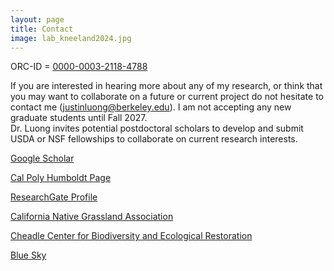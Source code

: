 ```yaml
---
layout: page
title: Contact
image: lab_kneeland2024.jpg
---
```


ORC-ID = [0000-0003-2118-4788](https://orcid.org/0000-0003-2118-4788)

If you are interested in hearing more about any of my research, or think that you may want to collaborate on a future or current project do not hesitate to contact me ([justinluong@berkeley.edu](mailto:justinluong@berkeley.edu)). I am not accepting any new graduate students until Fall 2027.   
Dr. Luong invites potential postdoctoral scholars to develop and submit USDA or NSF fellowships to collaborate on current research interests.  

[Google Scholar](https://scholar.google.com/citations?user=YSOJb-wAAAAJ&hl=en)  

[Cal Poly Humboldt Page](https://ffrm.humboldt.edu/people/justin-luong)

[ResearchGate Profile](https://www.researchgate.net/profile/Justin_Luong)

[California Native Grassland Association](https://cnga.org)

[Cheadle Center for Biodiversity and Ecological Restoration](https://www.ccber.ucsb.edu/)

[Blue Sky](https://bsky.app/profile/justincluong.bsky.social)  
